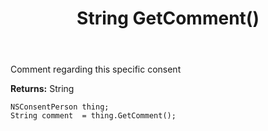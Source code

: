 ﻿---
uid: crmscript_ref_NSConsentPerson_GetComment
title: String GetComment()
intellisense: NSConsentPerson.GetComment
keywords: NSConsentPerson, GetComment
so.topic: reference
---

Comment regarding this specific consent

**Returns:** String


```crmscript
NSConsentPerson thing;
String comment  = thing.GetComment();
```


